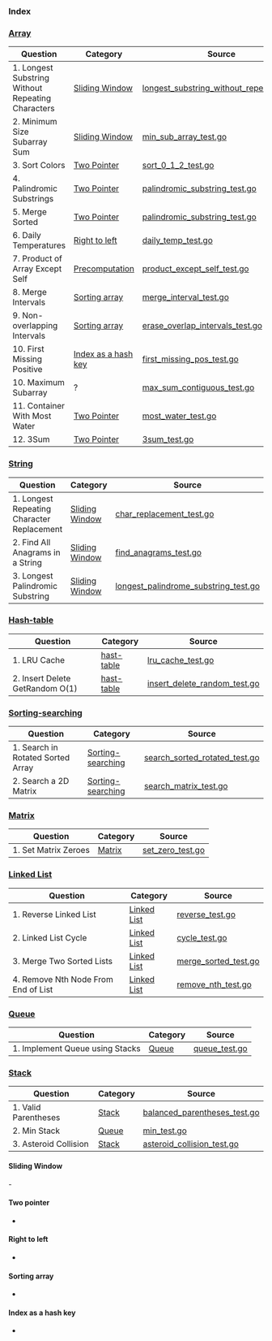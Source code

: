 ### Index

### [Array](https://www.techinterviewhandbook.org/algorithms/array)

| Question                                          | Category                                    | Source                                                                                        |
| ------------------------------------------------- | ------------------------------------------- | --------------------------------------------------------------------------------------------- |
| 1. Longest Substring Without Repeating Characters | [Sliding Window](#sliding-window)           | [longest_substring_without_repeat_test.go](./string/longest_substring_without_repeat_test.go) |
| 2. Minimum Size Subarray Sum                      | [Sliding Window](#sliding-window)           | [min_sub_array_test.go](./array/min_sub_array_test.go)                                        |
| 3. Sort Colors                                    | [Two Pointer](#two-pointer)                 | [sort_0_1_2_test.go](./array/sort_0_1_2_test.go)                                              |
| 4. Palindromic Substrings                         | [Two Pointer](#two-pointer)                 | [palindromic_substring_test.go](./string/palindromic_substring_test.go)                       |
| 5. Merge Sorted                                   | [Two Pointer](#two-pointer)                 | [palindromic_substring_test.go](./array/merge_sorted_test.go)                                 |
| 6. Daily Temperatures                             | [Right to left](#right-to-left)             | [daily_temp_test.go](./stack/daily_temp_test.go)                                              |
| 7. Product of Array Except Self                   | [Precomputation](#precomputation)           | [product_except_self_test.go](./array/product_except_self_test.go)                            |
| 8. Merge Intervals                                | [Sorting array](#sorting-array)             | [merge_interval_test.go](./array/merge_interval_test.go)                                      |
| 9. Non-overlapping Intervals                      | [Sorting array](#sorting-array)             | [erase_overlap_intervals_test.go](./array/erase_overlap_intervals_test.go)                    |
| 10. First Missing Positive                        | [Index as a hash key](#index-as-a-hash-key) | [first_missing_pos_test.go](./array/first_missing_pos_test.go)                                |
| 10. Maximum Subarray                              | ?                                           | [max_sum_contiguous_test.go](./array/max_sum_contiguous_test.go)                              |
| 11. Container With Most Water                     | [Two Pointer](#two-pointer)                 | [most_water_test.go](./array/most_water_test.go)                                              |
| 12. 3Sum                                          | [Two Pointer](#two-pointer)                 | [3sum_test.go](./array/3sum_test.go)                                                          |


### [String](https://www.techinterviewhandbook.org/algorithms/string)

| Question                                   | Category                          | Source                                                                                |
| ------------------------------------------ | --------------------------------- | ------------------------------------------------------------------------------------- |
| 1. Longest Repeating Character Replacement | [Sliding Window](#sliding-window) | [char_replacement_test.go](./string/char_replacement_test.go)                         |
| 2. Find All Anagrams in a String           | [Sliding Window](#sliding-window) | [find_anagrams_test.go](./string/find_anagrams_test.go)                               |
| 3. Longest Palindromic Substring           | [Sliding Window](#sliding-window) | [longest_palindrome_substring_test.go](./string/longest_palindrome_substring_test.go) |

### [Hash-table](https://www.techinterviewhandbook.org/algorithms/hash-table)
| Question                        | Category                  | Source                                                               |
| ------------------------------- | ------------------------- | -------------------------------------------------------------------- |
| 1. LRU Cache                    | [hast-table](#hast-table) | [lru_cache_test.go](./linkedlist/lru_cache_test.go)                  |
| 2. Insert Delete GetRandom O(1) | [hast-table](#hast-table) | [insert_delete_random_test.go](./array/insert_delete_random_test.go) |


### [Sorting-searching](https://www.techinterviewhandbook.org/algorithms/sorting-searching/)
| Question                          | Category                                | Source                                                                 |
| --------------------------------- | --------------------------------------- | ---------------------------------------------------------------------- |
| 1. Search in Rotated Sorted Array | [Sorting-searching](#sorting-searching) | [search_sorted_rotated_test.go](./array/search_sorted_rotated_test.go) |
| 2. Search a 2D Matrix             | [Sorting-searching](#sorting-searching) | [search_matrix_test.go](./matrix/search_matrix_test.go)                |


### [Matrix](https://www.techinterviewhandbook.org/algorithms/matrix/)
| Question             | Category          | Source                                        |
| -------------------- | ----------------- | --------------------------------------------- |
| 1. Set Matrix Zeroes | [Matrix](#matrix) | [set_zero_test.go](./matrix/set_zero_test.go) |


### [Linked List](https://www.techinterviewhandbook.org/algorithms/linked-list/)
| Question                            | Category                    | Source                                                    |
| ----------------------------------- | --------------------------- | --------------------------------------------------------- |
| 1. Reverse Linked List              | [Linked List](#linked-list) | [reverse_test.go](./linkedlist/reverse_test.go)           |
| 2. Linked List Cycle                | [Linked List](#linked-list) | [cycle_test.go](./linkedlist/cycle_test.go)               |
| 3. Merge Two Sorted Lists           | [Linked List](#linked-list) | [merge_sorted_test.go](./linkedlist/merge_sorted_test.go) |
| 4. Remove Nth Node From End of List | [Linked List](#linked-list) | [remove_nth_test.go](./linkedlist/remove_nth_test.go)     |


### [Queue](https://www.techinterviewhandbook.org/algorithms/queue/)
| Question                        | Category        | Source                                 |
| ------------------------------- | --------------- | -------------------------------------- |
| 1. Implement Queue using Stacks | [Queue](#queue) | [queue_test.go](./stack/queue_test.go) |

### [Stack](https://www.techinterviewhandbook.org/algorithms/stack/)
| Question              | Category        | Source                                                               |
| --------------------- | --------------- | -------------------------------------------------------------------- |
| 1. Valid Parentheses  | [Stack](#stack) | [balanced_parentheses_test.go](./stack/balanced_parentheses_test.go) |
| 2. Min Stack          | [Queue](#stack) | [min_test.go](./stack/min_test.go)                                   |
| 3. Asteroid Collision | [Stack](#stack) | [asteroid_collision_test.go](./stack/asteroid_collision_test.go)     |




#### Sliding Window
- 

#### Two pointer
-

#### Right to left
-

#### Sorting array
-

#### Index as a hash key
-